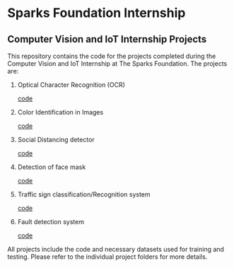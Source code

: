 # Sparks Foundation Internship


## Computer Vision and IoT Internship Projects 


This repository contains the code for the projects completed during the Computer Vision and IoT Internship at The Sparks Foundation. The projects are:
<ol>
  <li> Optical Character Recognition (OCR) </li>
  <p><a href="https://github.com/SAIRAMROCKHY/TSF-GRIP-IoT-ComputerVision/blob/main/Task-1%20Optical%20Character%20Recognition%20(OCR)/Task-1%20OCR%20(TSF).ipynb">code</a></p>
  
  <li> Color Identification in Images </li>
  <p><a href="https://github.com/SAIRAMROCKHY/TSF-GRIP-IoT-ComputerVision/blob/main/Task-2%20Color%20Identification%20in%20Images/Task-2%20Color-identification-in-images.ipynb">code</a></p>
  
  <li> Social Distancing detector </li>
  <p><a href="https://github.com/SAIRAMROCKHY/TSF-GRIP-IoT-ComputerVision/blob/main/Task-3%20Social%20Distancing%20Detector/Task-3%20Social%20Distancing%20Detector%20code.ipynb">code</a></p>
  
  <li> Detection of face mask </li>
  <p><a href="https://github.com/SAIRAMROCKHY/TSF-GRIP-IoT-ComputerVision/blob/main/Task-4%20Face%20Mask%20Detection/Task-4%20Face%20mask%20detection.ipynb">code</a></p>
  
  <li> Traffic sign classification/Recognition system </li>
  <p><a href="https://github.com/SAIRAMROCKHY/TSF-GRIP-IoT-ComputerVision/tree/main/Task-5%20Traffic%20Sign%20Detection">code</a></p>
  
  <li> Fault detection system </li>
  <p><a href="https://github.com/SAIRAMROCKHY/TSF-GRIP-IoT-ComputerVision/blob/main/Task-6%20Fault%20Detection/Task-%206%20Fault%20Detection.ipynb">code</a></p>
  
</ol>


All projects include the code and necessary datasets used for training and testing. Please refer to the individual project folders for more details.


